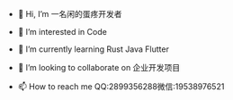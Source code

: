 - 👋 Hi, I’m 一名闲的蛋疼开发者
- 👀 I’m interested in Code
- 🌱 I’m currently learning Rust Java Flutter 

- 💞️ I’m looking to collaborate on 企业开发项目
- 📫 How to reach me
QQ:2899356288微信:19538976521
<!---
label3/label3 is a ✨ special ✨ repository because its `README.md` (this file) appears on your GitHub profile.
You can click the Preview link to take a look at your changes.
--->
